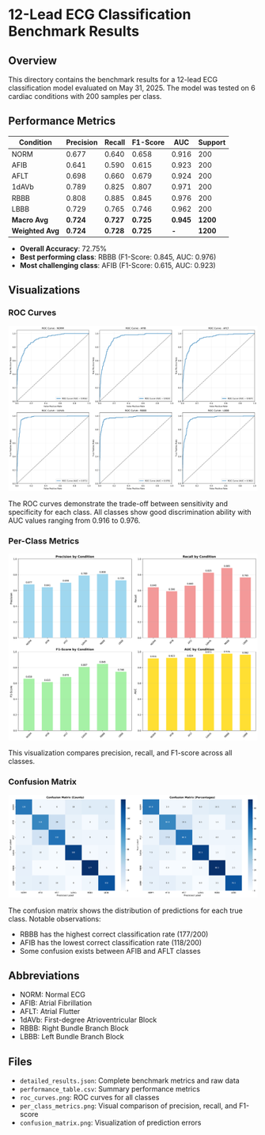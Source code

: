 # 12-Lead ECG Classification Benchmark Results

## Overview
This directory contains the benchmark results for a 12-lead ECG classification model evaluated on May 31, 2025. The model was tested on 6 cardiac conditions with 200 samples per class.

## Performance Metrics

| Condition | Precision | Recall | F1-Score | AUC | Support |
|-----------|-----------|--------|----------|-----|---------|
| NORM      | 0.677     | 0.640  | 0.658    | 0.916| 200     |
| AFIB      | 0.641     | 0.590  | 0.615    | 0.923| 200     |
| AFLT      | 0.698     | 0.660  | 0.679    | 0.924| 200     |
| 1dAVb     | 0.789     | 0.825  | 0.807    | 0.971| 200     |
| RBBB      | 0.808     | 0.885  | 0.845    | 0.976| 200     |
| LBBB      | 0.729     | 0.765  | 0.746    | 0.962| 200     |
| **Macro Avg** | **0.724** | **0.727** | **0.725** | **0.945** | **1200** |
| **Weighted Avg** | **0.724** | **0.728** | **0.725** | **-** | **1200** |

- **Overall Accuracy**: 72.75%
- **Best performing class**: RBBB (F1-Score: 0.845, AUC: 0.976)
- **Most challenging class**: AFIB (F1-Score: 0.615, AUC: 0.923)

## Visualizations

### ROC Curves
![ROC Curves](roc_curves.png)

The ROC curves demonstrate the trade-off between sensitivity and specificity for each class. All classes show good discrimination ability with AUC values ranging from 0.916 to 0.976.

### Per-Class Metrics
![Per-Class Metrics](per_class_metrics.png)

This visualization compares precision, recall, and F1-score across all classes.

### Confusion Matrix
![Confusion Matrix](confusion_matrix.png)

The confusion matrix shows the distribution of predictions for each true class. Notable observations:
- RBBB has the highest correct classification rate (177/200)
- AFIB has the lowest correct classification rate (118/200)
- Some confusion exists between AFIB and AFLT classes

## Abbreviations
- NORM: Normal ECG
- AFIB: Atrial Fibrillation
- AFLT: Atrial Flutter
- 1dAVb: First-degree Atrioventricular Block
- RBBB: Right Bundle Branch Block
- LBBB: Left Bundle Branch Block

## Files
- `detailed_results.json`: Complete benchmark metrics and raw data
- `performance_table.csv`: Summary performance metrics
- `roc_curves.png`: ROC curves for all classes
- `per_class_metrics.png`: Visual comparison of precision, recall, and F1-score
- `confusion_matrix.png`: Visualization of prediction errors 